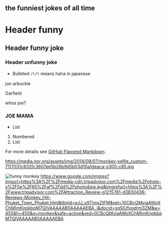 ## the funniest jokes of all time



# Header funny 
## Header funny joke
### Header unfunny joke

- Bulleted ハハ means haha in japanese


jon arbuckle


Garfield


whos joe?


### JOE MAMA

- List

1. Numbered
2. List

For more details see [GitHub Flavored Markdown](https://guides.github.com/features/mastering-markdown/).

https://media.npr.org/assets/img/2014/08/07/monkey-selfie_custom-7117031c832fc3607ee5b26b9d5b03d10a1deaca-s300-c85.jpg

![funny monkey](https://media.npr.org/assets/img/2014/08/07/monkey-selfie_custom-7117031c832fc3607ee5b26b9d5b03d10a1deaca-s300-c85.jpg
)
https://www.google.com/imgres?imgurl=https%3A%2F%2Fmedia-cdn.tripadvisor.com%2Fmedia%2Fphoto-s%2F0e%2F65%2Faf%2Fdd%2Fphoto4jpg.jpg&imgrefurl=https%3A%2F%2Fwww.tripadvisor.com%2FAttraction_Review-g1215781-d3830436-Reviews-Monkey_Hill-Phuket_Town_Phuket.html&tbnid=eJJ_o9TimsZIFM&vet=10CBcQMyjaAWoXChMImKnpkbqM7QIVAAAAAB0AAAAAEBA..i&docid=sqSIUfopdrm3ZM&w=450&h=450&q=monkey&safe=active&ved=0CBcQMyjaAWoXChMImKnpkbqM7QIVAAAAAB0AAAAAEBA
